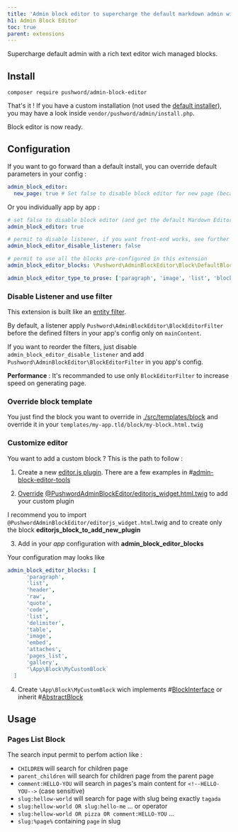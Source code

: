```yaml
---
title: 'Admin block editor to supercharge the default markdown admin with a rich text editor'
h1: Admin Block Editor
toc: true
parent: extensions
---
```


Supercharge default admin with a rich text editor wich managed blocks.

## Install

```shell
composer require pushword/admin-block-editor
```

That's it ! If you have a custom installation (not used the [default installer](/installation)),
you may have a look inside `vendor/pushword/admin/install.php`.

Block editor is now ready.

## Configuration

If you want to go forward than a default install, you can override default parameters in your config :

```yaml
admin_block_editor:
  new_page: true # Set false to disable block editor for new page (because new page does not have an associated `app` yet)
```

Or you individually app by app :

```yaml
# set false to disable block editor (and get the default Mardown Editor) for this app
admin_block_editor: true

# permit to disable listener, if you want front-end works, see further in the docs
admin_block_editor_disable_listener: false

# permit to use all the blocks pre-configured in this extension
admin_block_editor_blocks: \Pushword\AdminBlockEditor\Block\DefaultBlock::AVAILABLE_BLOCKS

admin_block_editor_type_to_prose: ['paragraph', 'image', 'list', 'blockquote', 'code'] # leave empty if you don't want a prose container around this blocks
```

### Disable Listener and use filter

This extension is built like an [entity filter](/component/entity-filter).

By default, a listener apply `Pushword\AdminBlockEditor\BlockEditorFilter` before the defined filters in your app's config only on `mainContent`.

If you want to reorder the filters, just disable `admin_block_editor_disable_listener` and add `Pushword\AdminBlockEditor\BlockEditorFilter` in you app's config.

**Performance** : It's recommanded to use only `BlockEditorFilter` to increase speed on generating page.

### Override block template

You just find the block you want to override in [./src/templates/block](https://github.com/Pushword/Pushword/tree/main/packages/admin-block-editor/src/templates/block) and override it in your `templates/my-app.tld/block/my-block.html.twig`

### Customize editor

You want to add a custom block ? This is the path to follow :

1. Create a new [editor.js plugin](https://editorjs.io/the-first-plugin). There are a few examples in #[admin-block-editor-tools](https://github.com/Pushword/Pushword/tree/main/packages/admin-block-editor-tools)

2. [Override](https://symfony.com/doc/current/bundles/override.html) [@PushwordAdminBlockEditor/editorjs_widget.html.twig](https://github.com/Pushword/Pushword/blob/main/packages/admin-block-editor/src/templates/editorjs_widget.html.twig) to add your custom plugin

I recommend you to import `@PushwordAdminBlockEditor/editorjs_widget.html`.twig and to create only the block **editorjs_block_to_add_new_plugin**

3. Add in your _app_ configuration with **admin_block_editor_blocks**

Your configuration may looks like

```yaml
admin_block_editor_blocks: [
      'paragraph',
      'list',
      'header',
      'raw',
      'quote',
      'code',
      'list',
      'delimiter',
      'table',
      'image',
      'embed',
      'attaches',
      'pages_list',
      'gallery',
      '\App\Block\MyCustomBlock`
  ]
```

4. Create `\App\Block\MyCustomBlock` wich implements #[BlockInterface](https://github.com/Pushword/Pushword/tree/main/packages/admin-block-editor/src/Block/BlockInterface.php) or inherit #[AbstractBlock](https://github.com/Pushword/Pushword/tree/main/packages/admin-block-editor/src/Block/AbstractBlock.php)

## Usage

### Pages List Block

The search input permit to perfom action like :

- `CHILDREN` will search for children page
- `parent_children` will search for children page from the parent page
- `comment:HELLO-YOU` will search in pages's main content for `<!--HELLO-YOU-->` (case sensitive)
- `slug:hellow-world` will search for page with slug being exactly `tagada`
- `slug:hellow-world OR slug:hello-me` ... or operator
- `slug:hellow-world OR pizza OR comment:HELLO-YOU` ...
- `slug:%page%` containing `page` in slug
